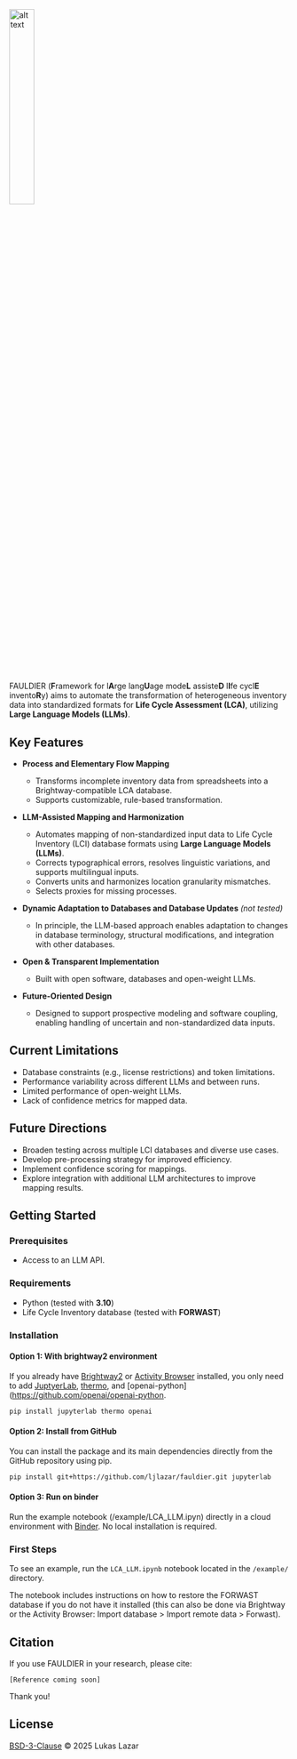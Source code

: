 <img src="fauldier_logo.svg" alt="alt text" width="30%" height="30%">

#

FAULDIER (**F**ramework for l**A**rge lang**U**age mode**L** assiste**D** l**I**fe cycl**E** invento**R**y) aims to automate the transformation of heterogeneous inventory data into standardized formats for **Life Cycle Assessment (LCA)**, utilizing **Large Language Models (LLMs)**.

## **Key Features**

- **Process and Elementary Flow Mapping**  
  - Transforms incomplete inventory data from spreadsheets into a Brightway-compatible LCA database.  
  - Supports customizable, rule-based transformation.

- **LLM-Assisted Mapping and Harmonization**  
  - Automates mapping of non-standardized input data to Life Cycle Inventory (LCI) database formats using **Large Language Models (LLMs)**.  
  - Corrects typographical errors, resolves linguistic variations, and supports multilingual inputs.  
  - Converts units and harmonizes location granularity mismatches.  
  - Selects proxies for missing processes.

- **Dynamic Adaptation to Databases and Database Updates** *(not tested)*  
  - In principle, the LLM-based approach enables adaptation to changes in database terminology, structural modifications, and integration with other databases.

- **Open & Transparent Implementation**  
  - Built with open software, databases and open-weight LLMs.

- **Future-Oriented Design**  
  - Designed to support prospective modeling and software coupling, enabling handling of uncertain and non-standardized data inputs.

## **Current Limitations**
- Database constraints (e.g., license restrictions) and token limitations.  
- Performance variability across different LLMs and between runs.  
- Limited performance of open-weight LLMs.
- Lack of confidence metrics for mapped data.

## **Future Directions**
- Broaden testing across multiple LCI databases and diverse use cases.  
- Develop pre-processing strategy for improved efficiency.  
- Implement confidence scoring for mappings.  
- Explore integration with additional LLM architectures to improve mapping results.

## **Getting Started**

### **Prerequisites**
- Access to an LLM API.  

### **Requirements**
- Python (tested with **3.10**)  
- Life Cycle Inventory database (tested with **FORWAST**)  

### Installation

#### Option 1: With brightway2 environment
If you already have [Brightway2](https://docs.brightway.dev/en/legacy/content/installation/installation.html) or [Activity Browser](https://github.com/LCA-ActivityBrowser/activity-browser) installed, you only need to add [JuptyerLab](https://jupyterlab.readthedocs.io/en/stable/getting_started/installation.html), [thermo](https://github.com/CalebBell/thermo), and [openai-python](https://github.com/openai/openai-python.
```bash
pip install jupyterlab thermo openai
```
#### Option 2: Install from GitHub
You can install the package and its main dependencies directly from the GitHub repository using pip.
```bash
pip install git+https://github.com/ljlazar/fauldier.git jupyterlab
```

#### Option 3: Run on binder
Run the example notebook (/example/LCA_LLM.ipyn) directly in a cloud environment with [Binder](https://mybinder.org/). No local installation is required.

### First Steps
To see an example, run the `LCA_LLM.ipynb` notebook located in the `/example/` directory.

The notebook includes instructions on how to restore the FORWAST database if you do not have it installed (this can also be done via Brightway or the Activity Browser: Import database > Import remote data > Forwast).

## Citation
If you use FAULDIER in your research, please cite:
```
[Reference coming soon]
```
Thank you!

## License
[BSD-3-Clause](LICENSE) &copy; 2025 Lukas Lazar

